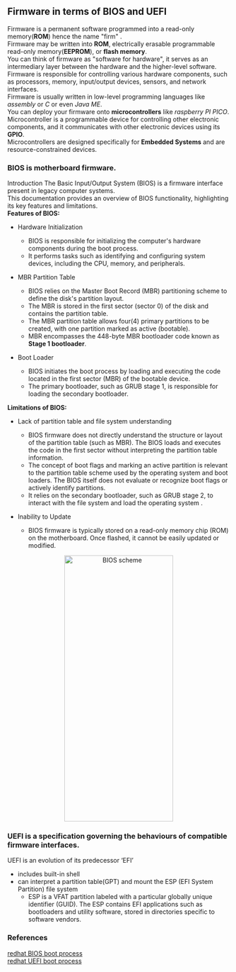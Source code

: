 ## Firmware in terms of BIOS and UEFI   
Firmware is a permanent software programmed into a read-only memory(**ROM**) hence the name "firm" .  
Firmware may be written into **ROM**, electrically erasable programmable read-only memory(**EEPROM**), or **flash memory**.   
You can think of firmware as "software for hardware", it serves as an intermediary layer between the hardware and the higher-level software.   
Firmware is responsible for controlling various hardware components, such as processors, memory, input/output devices, sensors, and network interfaces.  
Firmware is usually written in low-level programming languages like *assembly* or *C* or even *Java ME*.   
You can deploy your firmware onto **microcontrollers** like *raspberry PI PICO*.   
Microcontroller is a programmable device for controlling other electronic components, and it communicates with other electronic devices using its **GPIO**.   
Microcontrollers are designed specifically for **Embedded Systems** and are resource-constrained devices.     
### BIOS is motherboard firmware.
Introduction The Basic Input/Output System (BIOS) is a firmware interface present in legacy computer systems.   
This documentation provides an overview of BIOS functionality, highlighting its key features and limitations.   
**Features of BIOS:**
- Hardware Initialization
   - BIOS is responsible for initializing the computer's hardware components during the boot process.
   - It performs tasks such as identifying and configuring system devices, including the CPU, memory, and peripherals.

- MBR Partition Table
   - BIOS relies on the Master Boot Record (MBR) partitioning scheme to define the disk's partition layout.
   - The MBR is stored in the first sector (sector 0) of the disk and contains the partition table.
   - The MBR partition table allows four(4) primary partitions to be created, with one partition marked as active (bootable).
   - MBR encompasses the 448-byte MBR bootloader code known as **Stage 1 bootloader**.   

- Boot Loader
   - BIOS initiates the boot process by loading and executing the code located in the first sector (MBR) of the bootable device.   
   - The primary bootloader, such as GRUB stage 1, is responsible for loading the secondary bootloader.   

**Limitations of BIOS:**
- Lack of partition table and file system understanding
  - BIOS firmware does not directly understand the structure or layout of the partition table (such as MBR).
    The BIOS loads and executes the code in the first sector without interpreting the partition table information.
  - The concept of boot flags and marking an active partition is relevant to the partition table scheme used by the operating system and boot loaders.
    The BIOS itself does not evaluate or recognize boot flags or actively identify partitions.
  - It relies on the secondary bootloader, such as GRUB stage 2, to interact with the file system and load the operating system .

- Inability to Update
  - BIOS firmware is typically stored on a read-only memory chip (ROM) on the motherboard.
    Once flashed, it cannot be easily updated or modified.
<p align="center" >
<img alt="BIOS scheme" height="600" src="https://upload.wikimedia.org/wikipedia/commons/thumb/1/18/GNU_GRUB_on_MBR_partitioned_hard_disk_drives.svg/1536px-GNU_GRUB_on_MBR_partitioned_hard_disk_drives.svg.png" title="BIOS scheme" width="70%"/>
</p>

### UEFI is a specification governing the behaviours of compatible firmware interfaces.   
UEFI is an evolution of its predecessor ‘EFI’   
- includes built-in shell 
- can interpret a partition table(GPT) and mount the ESP (EFI System Partition) file system   
  - ESP is a VFAT partition labeled with a particular globally unique identifier (GUID). The ESP contains EFI applications such as bootloaders and utility software, stored in directories specific to software vendors. 

### References
[redhat BIOS boot process ](https://access.redhat.com/documentation/en-us/red_hat_enterprise_linux/5/html/installation_guide/s1-boot-init-shutdown-process#s2-boot-init-shutdown-bios )   
[redhat UEFI boot process ](https://access.redhat.com/documentation/en-us/red_hat_enterprise_linux/6/html/installation_guide/s2-grub-whatis-booting-uefi)